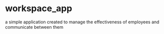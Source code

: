 # workspace_app
a simple application created to manage the effectiveness of employees and communicate between them
